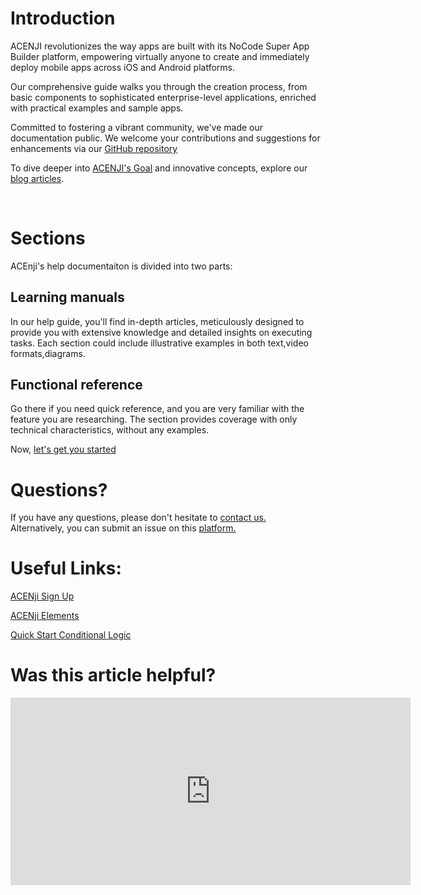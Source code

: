 # Introduction

ACENJI revolutionizes the way apps are built with its NoCode Super App Builder platform, empowering virtually anyone to create and immediately deploy mobile apps across iOS and Android platforms.

Our comprehensive guide walks you through the creation process, from basic components to sophisticated enterprise-level applications, enriched with practical examples and sample apps.

Committed to fostering a vibrant community, we've made our documentation public. We welcome your contributions and suggestions for enhancements via our  <a href="https://github.com/acenji/acenji-help/" target="_blank" rel="noopener">GitHub repository</a>

To dive deeper into <a href="https://www.acenji.com/our-goal/" target="_blank" rel="noopener">ACENJI's Goal</a>  and innovative concepts, explore our <a href="https://www.acenji.com/blog/" target="_blank" rel="noopener">blog articles</a>.
<p style="margin-top:70px;"></p>

# Sections
ACEnji's help documentaiton is divided into two parts:
## Learning manuals 
In our help guide, you'll find in-depth articles, meticulously designed to provide you with extensive knowledge and detailed insights on executing tasks. Each section could include illustrative examples in both text,video formats,diagrams.
## Functional reference
Go there if you need quick reference, and you are very familiar with the feature you are researching. The section provides coverage with only technical characteristics, without any examples. 

Now, [let's get you started](../getting-started/index.md)

# Questions? 

If you have any questions, please don't hesitate to <a href="https://www.acenji.com/contact" target="_blank" rel="noopener">contact us.</a>   
Alternatively, you can submit an issue on this <a href="https://github.com/acenji/acenji-help/issues" target="_blank" rel="noopener">platform.</a>
    
# Useful Links:

[ACENji Sign Up](../getting-started/signup/index.md)

[ACENji Elements](../elements/index.md)
     
[Quick Start Conditional Logic](../conditional-logic/index.md)   

<style>
.triangle {
display: inline-block;
width: 0;
height: 0;
border-style: solid;
border-width: 5px 0 5px 5px;
border-color: transparent transparent transparent #595959;
margin-left: 10px;
}
</style>
<p style="margin-top:30px;"></p>


# Was this article helpful?

<iframe src="https://docs.google.com/forms/d/e/1FAIpQLSdXkTvdJ55bB5b2PVxWbVssZchom_i_iwceS3ROAqpETif4EA/viewform?embedded=true" width="640" height="300" frameborder="0" marginheight="0" marginwidth="0">Wird geladen…</iframe>



